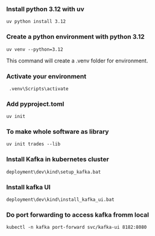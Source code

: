 ### Install python 3.12 with uv
```
uv python install 3.12

```

### Create a python environment with python 3.12

```
uv venv --python=3.12

```
This command will create a .venv folder for environment.

### Activate your environment

```
 .venv\Scripts\activate

```

### Add pyproject.toml

```
uv init

```

### To make whole software as library

```
uv init trades --lib

```

### Install Kafka in kubernetes cluster

```
deployment\dev\kind\setup_kafka.bat

```

### Install kafka UI

```
deployment\dev\kind\install_kafka_ui.bat

```
### Do port forwarding to access kafka fromm local 

```
kubectl -n kafka port-forward svc/kafka-ui 8182:8080

```